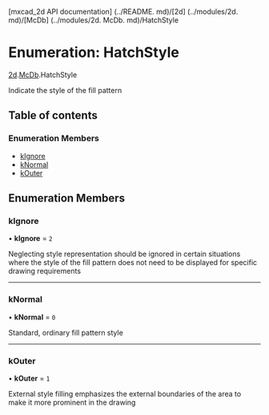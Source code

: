 [mxcad_2d API documentation] (../README. md)/[2d] (../modules/2d. md)/[McDb] (../modules/2d. McDb. md)/HatchStyle

# Enumeration: HatchStyle

[2d](../modules/2d.md).[McDb](../modules/2d.McDb.md).HatchStyle

Indicate the style of the fill pattern

## Table of contents

### Enumeration Members

- [kIgnore](2d.McDb.HatchStyle.md#kignore)
- [kNormal](2d.McDb.HatchStyle.md#knormal)
- [kOuter](2d.McDb.HatchStyle.md#kouter)

## Enumeration Members

### kIgnore

• **kIgnore** = ``2``

Neglecting style representation should be ignored in certain situations where the style of the fill pattern does not need to be displayed for specific drawing requirements

___

### kNormal

• **kNormal** = ``0``

Standard, ordinary fill pattern style

___

### kOuter

• **kOuter** = ``1``

External style filling emphasizes the external boundaries of the area to make it more prominent in the drawing
